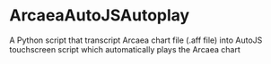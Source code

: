 # ArcaeaAutoJSAutoplay
A Python script that transcript Arcaea chart file (.aff file) into AutoJS touchscreen script which automatically plays the Arcaea chart
